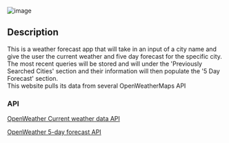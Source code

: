 ![image](https://github.com/user-attachments/assets/9b339b3f-e40f-450c-ac31-77ba40a3f7b6)


## Description

This is a weather forecast app that will take in an input of a city name and give the user the current weather and five day forecast for the specific city.  The most recent queries will be stored and will under the 'Previously Searched Cities' section and their information will then populate the '5 Day Forecast' section.  
This website pulls its data from several OpenWeatherMaps API
### API

[OpenWeather Current weather data API](https://openweathermap.org/current)

[OpenWeather 5-day forecast API](https://openweathermap.org/forecast5#limit)
